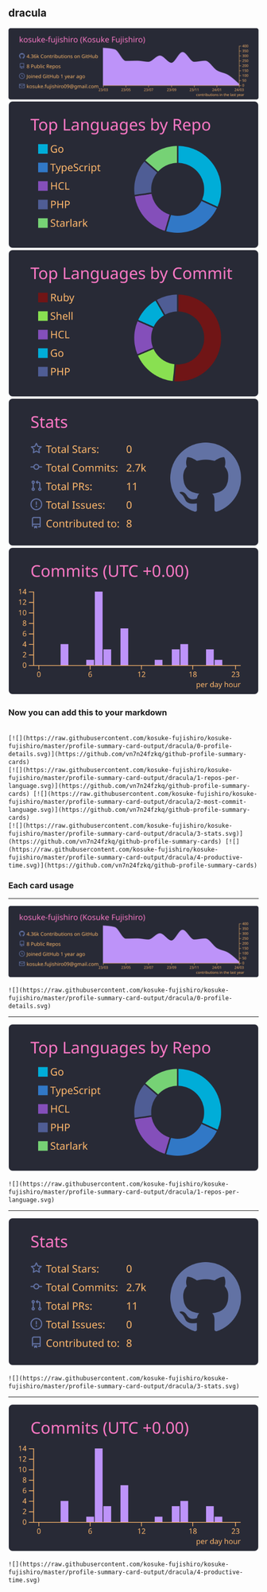 ## dracula

[![](./0-profile-details.svg)](https://github.com/vn7n24fzkq/github-profile-summary-cards)
[![](./1-repos-per-language.svg)](https://github.com/vn7n24fzkq/github-profile-summary-cards) [![](./2-most-commit-language.svg)](https://github.com/vn7n24fzkq/github-profile-summary-cards)
[![](./3-stats.svg)](https://github.com/vn7n24fzkq/github-profile-summary-cards) [![](./4-productive-time.svg)](https://github.com/vn7n24fzkq/github-profile-summary-cards)
### Now you can add this to your markdown
```

[![](https://raw.githubusercontent.com/kosuke-fujishiro/kosuke-fujishiro/master/profile-summary-card-output/dracula/0-profile-details.svg)](https://github.com/vn7n24fzkq/github-profile-summary-cards)
[![](https://raw.githubusercontent.com/kosuke-fujishiro/kosuke-fujishiro/master/profile-summary-card-output/dracula/1-repos-per-language.svg)](https://github.com/vn7n24fzkq/github-profile-summary-cards) [![](https://raw.githubusercontent.com/kosuke-fujishiro/kosuke-fujishiro/master/profile-summary-card-output/dracula/2-most-commit-language.svg)](https://github.com/vn7n24fzkq/github-profile-summary-cards)
[![](https://raw.githubusercontent.com/kosuke-fujishiro/kosuke-fujishiro/master/profile-summary-card-output/dracula/3-stats.svg)](https://github.com/vn7n24fzkq/github-profile-summary-cards) [![](https://raw.githubusercontent.com/kosuke-fujishiro/kosuke-fujishiro/master/profile-summary-card-output/dracula/4-productive-time.svg)](https://github.com/vn7n24fzkq/github-profile-summary-cards)

```

### Each card usage
---

![](./0-profile-details.svg)

```
![](https://raw.githubusercontent.com/kosuke-fujishiro/kosuke-fujishiro/master/profile-summary-card-output/dracula/0-profile-details.svg)
```

    

---

![](./1-repos-per-language.svg)

```
![](https://raw.githubusercontent.com/kosuke-fujishiro/kosuke-fujishiro/master/profile-summary-card-output/dracula/1-repos-per-language.svg)
```

    

---

![](./3-stats.svg)

```
![](https://raw.githubusercontent.com/kosuke-fujishiro/kosuke-fujishiro/master/profile-summary-card-output/dracula/3-stats.svg)
```

    

---

![](./4-productive-time.svg)

```
![](https://raw.githubusercontent.com/kosuke-fujishiro/kosuke-fujishiro/master/profile-summary-card-output/dracula/4-productive-time.svg)
```

    
